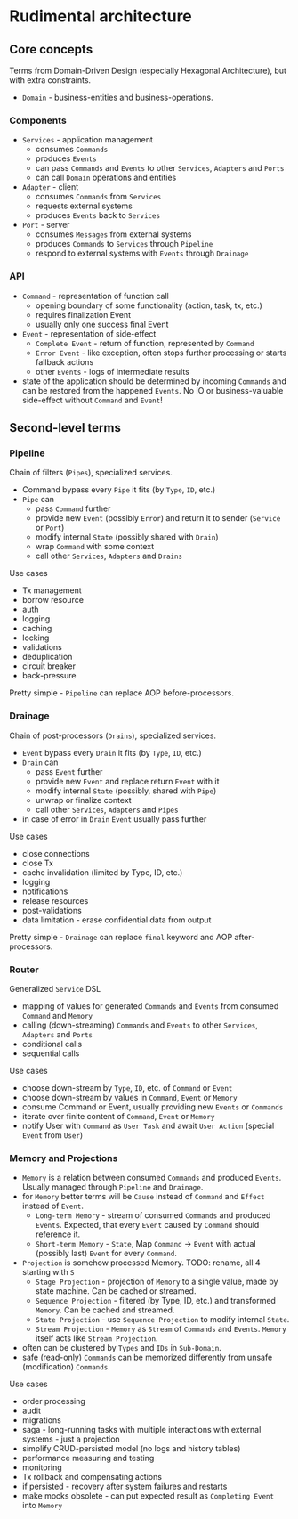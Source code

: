 # Rudimental architecture

## Core concepts
Terms from Domain-Driven Design (especially Hexagonal Architecture), but with extra constraints.
* `Domain` - business-entities and business-operations.

### Components
* `Services` - application management
  * consumes `Commands`
  * produces `Events`
  * can pass `Commands` and `Events` to other `Services`, `Adapters` and `Ports`
  * can call `Domain` operations and entities
* `Adapter` - client
  * consumes `Commands` from `Services`
  * requests external systems
  * produces `Events` back to `Services`
* `Port` - server
  * consumes `Messages` from external systems
  * produces `Commands` to `Services` through `Pipeline`
  * respond to external systems with `Events` through `Drainage`

### API
* `Command` - representation of function call
  * opening boundary of some functionality (action, task, tx, etc.)
  * requires finalization Event
  * usually only one success final Event
* `Event` - representation of side-effect
  * `Complete Event` - return of function, represented by `Command`
  * `Error Event` - like exception, often stops further processing or starts fallback actions
  * other `Events` - logs of intermediate results
* state of the application should be determined by incoming `Commands` and can be restored from the happened `Events`. No IO or business-valuable side-effect without `Command` and `Event`!

## Second-level terms
### Pipeline
Chain of filters (`Pipes`), specialized services.
* Command bypass every `Pipe` it fits (by `Type`, `ID`, etc.)
* `Pipe` can
    * pass `Command` further
    * provide new `Event` (possibly `Error`) and return it to sender (`Service` or `Port`)
    * modify internal `State` (possibly shared with `Drain`)
    * wrap `Command` with some context
    * call other `Services`, `Adapters` and `Drains`

Use cases
* Tx management
* borrow resource
* auth
* logging
* caching
* locking
* validations
* deduplication
* circuit breaker
* back-pressure

Pretty simple - `Pipeline` can replace AOP before-processors.

### Drainage
Chain of post-processors (`Drains`), specialized services.
* `Event` bypass every `Drain` it fits (by `Type`, `ID`, etc.)
* `Drain` can
    * pass `Event` further
    * provide new `Event` and replace return `Event` with it
    * modify internal `State` (possibly, shared with `Pipe`)
    * unwrap or finalize context
    * call other `Services`, `Adapters` and `Pipes`
* in case of error in `Drain` `Event` usually pass further

Use cases
* close connections
* close Tx
* cache invalidation (limited by Type, ID, etc.)
* logging
* notifications
* release resources
* post-validations
* data limitation - erase confidential data from output

Pretty simple - `Drainage` can replace `final` keyword and AOP after-processors.

### Router
Generalized `Service` DSL
* mapping of values for generated `Commands` and `Events` from consumed `Command` and `Memory`
* calling (down-streaming) `Commands` and `Events` to other `Services`, `Adapters` and `Ports`
* conditional calls
* sequential calls

Use cases
* choose down-stream by `Type`, `ID`, etc. of `Command` or `Event`
* choose down-stream by values in `Command`, `Event` or `Memory`
* consume Command or Event, usually providing new `Events` or `Commands`
* iterate over finite content of `Command`, `Event` or `Memory`
* notify User with `Command` as `User Task` and await `User Action` (special `Event` from `User`)

### Memory and Projections
* `Memory` is a relation between consumed `Commands` and produced `Events`. Usually managed through `Pipeline` and `Drainage`.
* for `Memory` better terms will be `Cause` instead of `Command` and `Effect` instead of `Event`.
    * `Long-term Memory` - stream of consumed `Commands` and produced `Events`. Expected, that every `Event` caused by `Command` should reference it.
    * `Short-term Memory` - `State`, Map `Command` -> `Event` with actual (possibly last) `Event` for every `Command`.
* `Projection` is somehow processed Memory.
TODO: rename, all 4 starting with `S`
    * `Stage Projection` - projection of `Memory` to a single value, made by state machine. Can be cached or streamed.
    * `Sequence Projection` - filtered (by Type, ID, etc.) and transformed `Memory`. Can be cached and streamed.
    * `State Projection` - use `Sequence Projection` to modify internal `State`.
    * `Stream Projection` - `Memory` as `Stream` of `Commands` and `Events`. `Memory` itself acts like `Stream Projection`.
* often can be clustered by `Types` and `IDs` in `Sub-Domain`.
* safe (read-only) `Commands` can be memorized differently from unsafe (modification) `Commands`.

Use cases
* order processing
* audit
* migrations
* saga - long-running tasks with multiple interactions with external systems - just a projection
* simplify CRUD-persisted model (no logs and history tables)
* performance measuring and testing
* monitoring
* Tx rollback and compensating actions
* if persisted - recovery after system failures and restarts
* make mocks obsolete - can put expected result as `Completing Event` into `Memory`